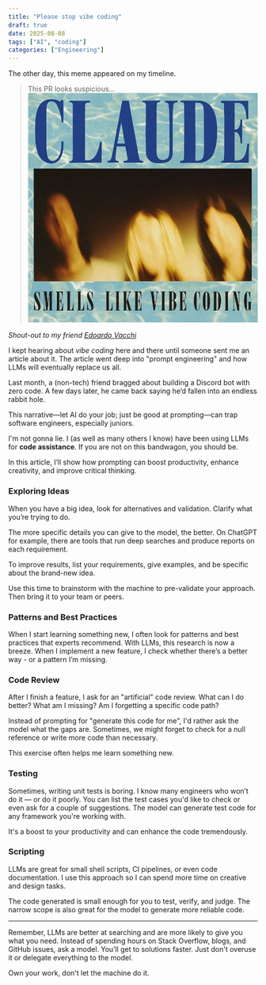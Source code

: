 ```yaml
---
title: "Please stop vibe coding"
draft: true
date: 2025-08-08
tags: ["AI", "coding"]
categories: ["Engineering"]
---
```


The other day, this meme appeared on my timeline.

> This PR looks suspicious...
![Meme: "This PR looks suspicious…"](meme-vibe-coding.jpeg)

_Shout-out to my friend [Edoardo Vacchi](https://www.linkedin.com/posts/edoardovacchi_pro-tip-spoof-your-user-agent-to-an-ai-crawler-activity-7356006270731988993-sA2s?utm_source=share&utm_medium=member_desktop&rcm=ACoAAAHtz1EBYxpmoS7uy_akSEiqgWEq7M1OxNU)_


I kept hearing about *vibe coding* here and there until someone sent me an article about it. The article went deep into "prompt engineering" and how LLMs will eventually replace us all. 

Last month, a (non-tech) friend bragged about building a Discord bot with zero code. A few days later, he came back saying he’d fallen into an endless rabbit hole.

This narrative—let AI do your job; just be good at prompting—can trap software engineers, especially juniors.

I'm not gonna lie. I (as well as many others I know) have been using LLMs for **code assistance**. If you are not on this bandwagon, you should be. 

In this article, I’ll show how prompting can boost productivity, enhance creativity, and improve critical thinking.

### Exploring Ideas
When you have a big idea, look for alternatives and validation. Clarify what you’re trying to do.

The more specific details you can give to the model, the better. On ChatGPT for example, there are tools that run deep searches and produce reports on each requirement. 

To improve results, list your requirements, give examples, and be specific about the brand-new idea.

Use this time to brainstorm with the machine to pre-validate your approach. Then bring it to your team or peers.

### Patterns and Best Practices
When I start learning something new, I often look for patterns and best practices that experts recommend. With LLMs, this research is now a breeze. When I implement a new feature, I check whether there’s a better way - or a pattern I’m missing.

### Code Review
After I finish a feature, I ask for an "artificial" code review. What can I do better? What am I missing? Am I forgetting a specific code path? 

Instead of prompting for "generate this code for me", I'd rather ask the model what the gaps are. Sometimes, we might forget to check for a null reference or write more code than necessary. 

This exercise often helps me learn something new.

### Testing
Sometimes, writing unit tests is boring. I know many engineers who won’t do it — or do it poorly. You can list the test cases you'd like to check or even ask for a couple of suggestions. The model can generate test code for any framework you're working with. 

It's a boost to your productivity and can enhance the code tremendously.

### Scripting
LLMs are great for small shell scripts, CI pipelines, or even code documentation. I use this approach so I can spend more time on creative and design tasks. 

The code generated is small enough for you to test, verify, and judge. The narrow scope is also great for the model to generate more reliable code.

---
<!-- Conclusion -->
Remember, LLMs are better at searching and are more likely to give you what you need. Instead of spending hours on Stack Overflow, blogs, and GitHub issues, ask a model. You’ll get to solutions faster. Just don't overuse it or delegate everything to the model.

Own your work, don't let the machine do it.
